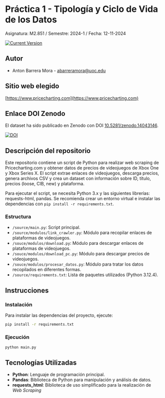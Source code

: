 # Práctica 1 - Tipología y Ciclo de Vida de los Datos

Asignatura: M2.851 / Semestre: 2024-1 / Fecha: 12-11-2024

[![Current Version](https://img.shields.io/badge/version-1.0-green.svg)](https://github.com/Kamaranis/Web-Scraping-de-videojuegos-con-potencial-de-revalorizacion)

## Autor
  * Anton Barrera Mora - [abarreramora@uoc.edu](abarreramora@uoc.edu)

## Sitio web elegido
[https://www.pricecharting.com](https://www.pricecharting.com)

## Enlace DOI Zenodo
El dataset ha sido publicado en Zenodo con DOI [10.5281/zenodo.14043146](https://doi.org/10.5281/zenodo.0000000).

[![DOI](https://zenodo.org/badge/DOI/10.5281/zenodo.14043146.svg)](https://doi.org/10.5281/zenodo.14043146)

## Descripción del repositorio

Este repositorio contiene un script de Python para realizar web scraping de Pricecharting.com y obtener datos de precios de videojuegos de Xbox One y Xbox Series X.  El script extrae enlaces de videojuegos, descarga precios, genera archivos CSV y crea un dataset con información sobre ID, título, precios (loose, CIB, new) y plataforma.

Para ejecutar el script, se necesita Python 3.x y las siguientes librerías: requests-html, pandas.  Se recomienda crear un entorno virtual e instalar las dependencias con `pip install -r requirements.txt`.

### Estructura

  * `/source/main.py`: Script principal.
  * `/source/modulos/link_crawler.py`: Módulo para recopilar enlaces de plataformas de videojuegos.
  * `/souce/modulos/download.py`: Módulo para descargar enlaces de plataformas de videojuegos.
  * `/souce/modulos/download_pc.py`: Módulo para descargar precios de videojuegos.
  *  `/souce/modulos/procesar_datos.py`: Módulo para tratar los datos recopilados en diferentes formas.
  * `/source/requirements.txt`: Lista de paquetes utilizados (Python 3.12.4).

## Instrucciones

### Instalación

Para instalar las dependencias del proyecto, ejecute:

```bash
pip install -r requirements.txt
```

### Ejecución
```
python main.py
```

## Tecnologías Utilizadas

- **Python**: Lenguaje de programación principal.
- **Pandas**: Biblioteca de Python para manipulación y análisis de datos.
- **requests_html**: Biblioteca de uso simplificado para la realización de *Web Scraping*